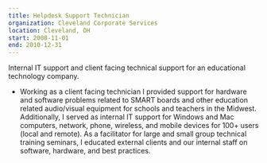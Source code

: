 ```yaml
---
title: Helpdesk Support Technician
organization: Cleveland Corporate Services
location: Cleveland, OH
start: 2008-11-01
end: 2010-12-31
---
```


Internal IT support and client facing technical support for an educational technology company.
- Working as a client facing technician I provided support for hardware and software problems related to SMART boards and other education related audio/visual equipment for schools and teachers in the Midwest. Additionally, I served as internal IT support for Windows and Mac computers, network, phone, wireless, and mobile devices for 100+ users (local and remote). As a facilitator for large and small group technical training seminars, I educated external clients and our internal staff on software, hardware, and best practices.